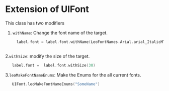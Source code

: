 #  Extension of UIFont 



This class has two modifiers 

1.  `withName`: Change the font name of the target. 

```swift 
     label.font = label.font.withName(LeoFontNames.Arial.arial_ItalicMT.rawValue)
 
```

2.`withSize`: modify the size of the target.     

```swift  
   label.font =  label.font.withSize(30) 
```   
3.`leoMakeFontNameEnums`: Make the Enums for the all current fonts.     

```swift  
   UIFont.leoMakeFontNameEnums("SomeName")
```
  


